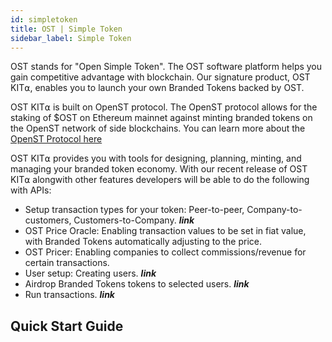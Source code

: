 ```yaml
---
id: simpletoken
title: OST | Simple Token
sidebar_label: Simple Token
---
```


OST stands for "Open Simple Token". The OST software platform helps you gain competitive advantage with blockchain. Our signature product, OST KIT⍺, enables you to launch your own Branded Tokens backed by OST.


OST KIT⍺ is built on OpenST protocol. The OpenST protocol allows for the staking of $OST on Ethereum mainnet against minting branded tokens on the OpenST network of side blockchains. You can learn more about the [OpenST Protocol here](https://openst.org)


OST KIT⍺ provides you with tools for designing, planning, minting, and managing your branded token economy. With our recent release of OST KIT⍺ alongwith other features developers will be able to do the following with APIs: 

* Setup transaction types for your token: Peer-to-peer, Company-to-customers, Customers-to-Company. **_link_**<br>
* OST Price Oracle: Enabling transaction values to be set in fiat value, with Branded Tokens automatically adjusting to the price.
* OST Pricer: Enabling companies to collect commissions/revenue for certain transactions.<br> 
* User setup: Creating users. **_link_**<br>
* Airdrop Branded Tokens tokens to selected users. **_link_**<br>
* Run transactions. **_link_**

## Quick Start Guide


